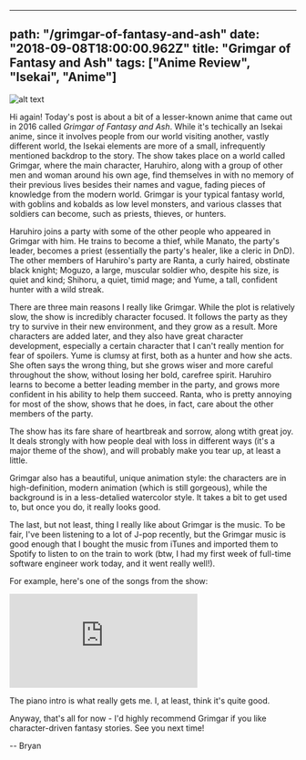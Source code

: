 ---
path: "/grimgar-of-fantasy-and-ash"
date: "2018-09-08T18:00:00.962Z"
title: "Grimgar of Fantasy and Ash"
tags: ["Anime Review", "Isekai", "Anime"]
------

![alt text](https://s3.amazonaws.com/a-nerds-word/grimgar.jpg "Grimgar of Fantasy and Ash")

Hi again! Today's post is about a bit of a lesser-known anime that came out in 2016 called *Grimgar of Fantasy and Ash*. While it's techically an Isekai anime, since it involves people from our world visiting another, vastly different world, the Isekai elements are more of a small, infrequently mentioned backdrop to the story. The show takes place on a world called Grimgar, where the main character, Haruhiro, along with a group of other men and woman around his own age, find themselves in with no memory of their previous lives besides their names and vague, fading pieces of knowledge from the modern world. Grimgar is your typical fantasy world, with goblins and kobalds as low level monsters, and various classes that soldiers can become, such as priests, thieves, or hunters.

Haruhiro joins a party with some of the other people who appeared in Grimgar with him. He trains to become a thief, while Manato, the party's leader, becomes a priest (essentially the party's healer, like a cleric in DnD). The other members of Haruhiro's party are Ranta, a curly haired, obstinate black knight; Moguzo, a large, muscular soldier who, despite his size, is quiet and kind; Shihoru, a quiet, timid mage; and Yume, a tall, confident hunter with a wild streak.

There are three main reasons I really like Grimgar. While the plot is relatively slow, the show is incredibly character focused. It follows the party as they try to survive in their new environment, and they grow as a result. More characters are added later, and they also have great character development, especially a certain character that I can't really mention for fear of spoilers. Yume is clumsy at first, both as a hunter and how she acts. She often says the wrong thing, but she grows wiser and more careful throughout the show, without losing her bold, carefree spirit. Haruhiro learns to become a better leading member in the party, and grows more confident in his ability to help them succeed. Ranta, who is pretty annoying for most of the show, shows that he does, in fact, care about the other members of the party.

The show has its fare share of heartbreak and sorrow, along wtith great joy. It deals strongly with how people deal with loss in different ways (it's a major theme of the show), and will probably make you tear up, at least a little.

Grimgar also has a beautiful, unique animation style: the characters are in high-definition, modern animation (which is still gorgeous), while the background is in a less-detalied watercolor style. It takes a bit to get used to, but once you do, it really looks good. 

The last, but not least, thing I really like about Grimgar is the music. To be fair, I've been listening to a lot of J-pop recently, but the Grimgar music is good enough that I bought the music from iTunes and imported them to Spotify to listen to on the train to work (btw, I had my first week of full-time software engineer work today, and it went really well!).

For example, here's one of the songs from the show:

<iframe width="330" height="165" src="https://www.youtube.com/embed/mMnHdDdAyKM" frameborder="0" allow="autoplay; encrypted-media" allowfullscreen></iframe>

The piano intro is what really gets me. I, at least, think it's quite good.

Anyway, that's all for now - I'd highly recommend Grimgar if you like character-driven fantasy stories. See you next time!

-- Bryan